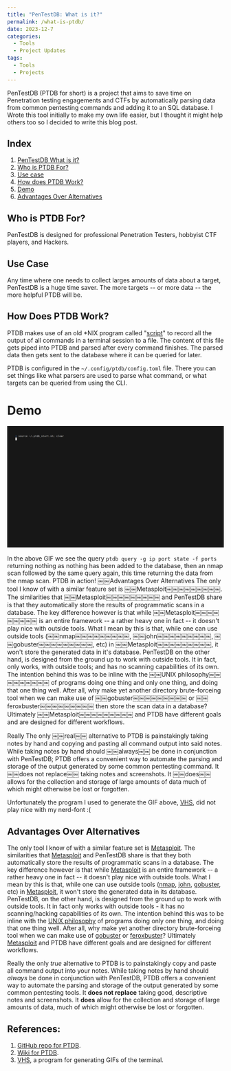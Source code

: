 ```yaml
---
title: "PenTestDB: What is it?"
permalink: /what-is-ptdb/
date: 2023-12-7
categories:
  - Tools
  - Project Updates
tags:
  - Tools
  - Projects
---
```

PenTestDB (PTDB for short) is a project that aims to save time on Penetration testing engagements and CTFs by automatically parsing data from common pentesting commands and adding it to an SQL database. I Wrote this tool initially to make my own life easier, but I thought it might help others too so I decided to write this blog post.  

## Index
1. [PenTestDB What is it?](#pentestdb-what-is-it)
2. [Who is PTDB For?](#who-is-ptdb-for)
3. [Use case](#use-case)
4. [How does PTDB Work?](#how-does-ptdb-work)
5. [Demo](#demo)
6. [Advantages Over Alternatives](#advantages-over-alternatives)

## Who is PTDB For?
PenTestDB is designed for professional Penetration Testers, hobbyist CTF players, and Hackers.

## Use Case
Any time where one needs to collect larges amounts of data about a target, PenTestDB is a huge time saver. The more targets -- or more data -- the more helpful PTDB will be.

## How Does PTDB Work?
PTDB makes use of an old \*NIX program called "[script](https://en.wikipedia.org/wiki/Script_(Unix))" to record all the output of all commands in a terminal session to a file. The content of this file gets piped into PTDB and parsed after every command finishes. The parsed data then gets sent to the database where it can be queried for later.

PTDB is configured in the `~/.config/ptdb/config.toml` file. There you can set things like what parsers are used to parse what command, or what targets can be queried from using the CLI.

# Demo
<img alt="PTDB Demo Gif" src="/assets/images/ptdb-demo.gif" width="600" />

In the above GIF we see the query `ptdb query -g ip port state -f ports` returning nothing as nothing has been added to the database, then an nmap scan followed by the same query again, this time returning the data from the nmap scan. PTDB in action! ￼￼Advantages Over Alternatives
The only tool I know of with a similar feature set is ￼￼Metasploit￼￼￼￼￼￼￼￼￼. The similarities that ￼￼Metasploit￼￼￼￼￼￼￼￼￼ and PenTestDB share is that they automatically store the results of programmatic scans in a database. The key difference however is that while ￼￼Metasploit￼￼￼￼￼￼￼￼￼ is an entire framework -- a rather heavy one in fact -- it doesn't play nice with outside tools. What I mean by this is that, while one can use outside tools (￼￼nmap￼￼￼￼￼￼￼￼￼, ￼￼john￼￼￼￼￼￼￼￼￼, ￼￼gobuster￼￼￼￼￼￼￼￼￼, etc) in ￼￼Metasploit￼￼￼￼￼￼￼￼￼, it won't store the generated data in it's database. PenTestDB on the other hand, is designed from the ground up to work with outside tools. It in fact, only works, with outside tools; and has no scanning capabilities of its own. The intention behind this was to be inline with the ￼￼UNIX philosophy￼￼￼￼￼￼￼￼￼ of programs doing one thing and only one thing, and doing that one thing well. After all, why make yet another directory brute-forceing tool when we can make use of ￼￼gobuster￼￼￼￼￼￼￼￼￼ or ￼￼feroxbuster￼￼￼￼￼￼￼￼￼ then store the scan data in a database? Ultimately ￼￼Metasploit￼￼￼￼￼￼￼￼￼ and PTDB have different goals and are designed for different workflows.

Really The only ￼￼real￼￼ alternative to PTDB is painstakingly taking notes by hand and copying and pasting all command output into said notes. While taking notes by hand should ￼￼always￼￼ be done in conjunction with PenTestDB; PTDB offers a convenient way to automate the parsing and storage of the output generated by some common pentesting command. It ￼￼does not replace￼￼ taking notes and screenshots. It ￼￼does￼￼ allows for the collection and storage of large amounts of data much of which might otherwise be lost or forgotten.

Unfortunately the program I used to generate the GIF above, [VHS](https://github.com/charmbracelet/vhs), did not play nice with my nerd-font :(

## Advantages Over Alternatives
The only tool I know of with a similar feature set is [Metasploit](https://www.metasploit.com/). The similarities that [Metasploit](https://www.metasploit.com/) and PenTestDB share is that they both automatically store the results of programmatic scans in a database. The key difference however is that while [Metasploit](https://www.metasploit.com/) is an entire framework -- a rather heavy one in fact -- it doesn't play nice with outside tools. What I mean by this is that, while one can use outside tools ([nmap](https://nmap.org/), [john](https://www.openwall.com/john/), [gobuster](https://github.com/OJ/gobuster), etc) in [Metasploit](https://www.metasploit.com/), it won't store the generated data in its database. PenTestDB, on the other hand, is designed from the ground up to work with outside tools. It in fact only works with outside tools - it has no scanning/hacking capabilities of its own. The intention behind this was to be inline with the [UNIX philosophy](https://en.wikipedia.org/wiki/Unix_philosophy) of programs doing only one thing, and doing that one thing well. After all, why make yet another directory brute-forceing tool when we can make use of [gobuster](https://github.com/OJ/gobuster) or [feroxbuster](https://github.com/epi052/feroxbuster)? Ultimately [Metasploit](https://www.metasploit.com/) and PTDB have different goals and are designed for different workflows.

Really the only *true* alternative to PTDB is to painstakingly copy and paste all command output into your notes. While taking notes by hand should *always* be done in conjunction with PenTestDB, PTDB offers a convenient way to automate the parsing and storage of the output generated by some common pentesting tools. It **does not replace** taking good, descriptive notes and screenshots. It **does** allow for the collection and storage of large amounts of data, much of which might otherwise be lost or forgotten.

## References:
1. [GitHub repo for PTDB](https://github.com/calacuda/PenTestDB).
2. [Wiki for PTDB](https://github.com/calacuda/PenTestDB/wiki).
3. [VHS](https://github.com/charmbracelet/vhs), a program for generating GIFs of the terminal. 